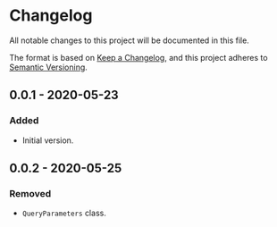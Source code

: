 # Changelog
All notable changes to this project will be documented in this file.

The format is based on [Keep a Changelog](https://keepachangelog.com/en/1.0.0/),
and this project adheres to [Semantic Versioning](https://semver.org/spec/v2.0.0.html).

## 0.0.1 - 2020-05-23
### Added
- Initial version.

## 0.0.2 - 2020-05-25
### Removed
- `QueryParameters` class.
